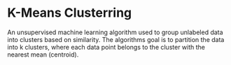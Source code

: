 # K-Means Clusterring
An unsupervised machine learning algorithm used to group unlabeled data into clusters based on similarity. The algorithms goal is to partition the data into k clusters, where each data point belongs to the cluster with the nearest mean (centroid).
